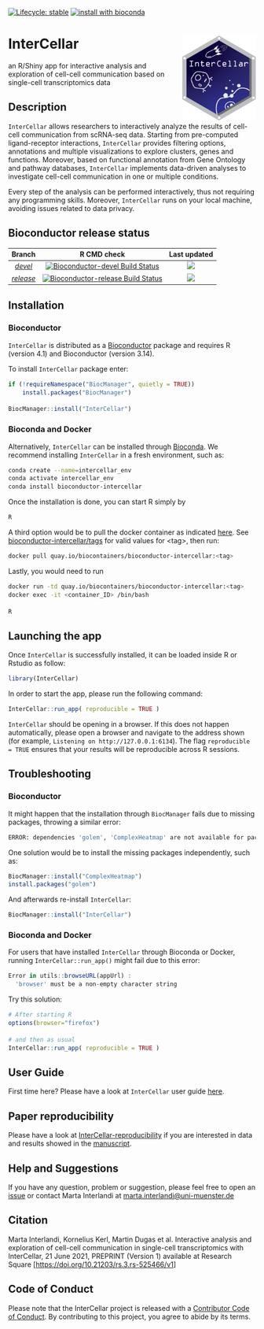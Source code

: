 
<!-- README.md is generated from README.Rmd. Please edit that file -->
<!-- badges: start -->

[![Lifecycle:
stable](https://img.shields.io/badge/lifecycle-stable-brightgreen.svg)](https://lifecycle.r-lib.org/articles/stages.html#stable)
[![install with
bioconda](https://img.shields.io/badge/install%20with-bioconda-brightgreen.svg?style=flat)](http://bioconda.github.io/recipes/bioconductor-intercellar/README.html)

<!-- badges: end -->

# InterCellar <img src="inst/app/www/logo_lowres.png" align="right" alt="" width="150" />

an R/Shiny app for interactive analysis and exploration of cell-cell
communication based on single-cell transcriptomics data

## Description

`InterCellar` allows researchers to interactively analyze the results of
cell-cell communication from scRNA-seq data. Starting from pre-computed
ligand-receptor interactions, `InterCellar` provides filtering options,
annotations and multiple visualizations to explore clusters, genes and
functions. Moreover, based on functional annotation from Gene Ontology
and pathway databases, `InterCellar` implements data-driven analyses to
investigate cell-cell communication in one or multiple conditions.

Every step of the analysis can be performed interactively, thus not
requiring any programming skills. Moreover, `InterCellar` runs on your
local machine, avoiding issues related to data privacy.

## Bioconductor release status

|                                      Branch                                      |                                                                                   R CMD check                                                                                    |                                 Last updated                                 |
|:--------------------------------------------------------------------------------:|:--------------------------------------------------------------------------------------------------------------------------------------------------------------------------------:|:----------------------------------------------------------------------------:|
|   [*devel*](http://bioconductor.org/packages/devel/bioc/html/InterCellar.html)   |    [![Bioconductor-devel Build Status](http://bioconductor.org/shields/build/devel/bioc/InterCellar.svg)](http://bioconductor.org/checkResults/devel/bioc-LATEST/InterCellar)    |  ![](http://bioconductor.org/shields/lastcommit/devel/bioc/InterCellar.svg)  |
| [*release*](http://bioconductor.org/packages/release/bioc/html/InterCellar.html) | [![Bioconductor-release Build Status](http://bioconductor.org/shields/build/release/bioc/InterCellar.svg)](http://bioconductor.org/checkResults/release/bioc-LATEST/InterCellar) | ![](http://bioconductor.org/shields/lastcommit/release/bioc/InterCellar.svg) |

## Installation

### Bioconductor

`InterCellar` is distributed as a
[Bioconductor](https://www.bioconductor.org/) package and requires R
(version 4.1) and Bioconductor (version 3.14).

To install `InterCellar` package enter:

``` r
if (!requireNamespace("BiocManager", quietly = TRUE))
    install.packages("BiocManager")

BiocManager::install("InterCellar")
```

### Bioconda and Docker

Alternatively, `InterCellar` can be installed through
[Bioconda](https://bioconda.github.io/recipes/bioconductor-intercellar/README.html).
We recommend installing `InterCellar` in a fresh environment, such as:

``` bash
conda create --name=intercellar_env 
conda activate intercellar_env
conda install bioconductor-intercellar
```

Once the installation is done, you can start R simply by

``` bash
R
```

A third option would be to pull the docker container as indicated
[here](https://bioconda.github.io/recipes/bioconductor-intercellar/README.html).
See
[bioconductor-intercellar/tags](https://quay.io/repository/biocontainers/bioconductor-intercellar?tab=tags)
for valid values for &lt;tag&gt;, then run:

``` bash
docker pull quay.io/biocontainers/bioconductor-intercellar:<tag>
```

Lastly, you would need to run

``` bash
docker run -td quay.io/biocontainers/bioconductor-intercellar:<tag>
docker exec -it <container_ID> /bin/bash

R
```

## Launching the app

Once `InterCellar` is successfully installed, it can be loaded inside R
or Rstudio as follow:

``` r
library(InterCellar)
```

In order to start the app, please run the following command:

``` r
InterCellar::run_app( reproducible = TRUE )
```

`InterCellar` should be opening in a browser. If this does not happen
automatically, please open a browser and navigate to the address shown
(for example, `Listening on http://127.0.0.1:6134`). The flag
`reproducible = TRUE` ensures that your results will be reproducible
across R sessions.

## Troubleshooting

### Bioconductor

It might happen that the installation through `BiocManager` fails due to
missing packages, throwing a similar error:

``` bash
ERROR: dependencies 'golem', 'ComplexHeatmap' are not available for package 'InterCellar' 
```

One solution would be to install the missing packages independently,
such as:

``` r
BiocManager::install("ComplexHeatmap")
install.packages("golem")
```

And afterwards re-install `InterCellar`:

``` r
BiocManager::install("InterCellar")
```

### Bioconda and Docker

For users that have installed `InterCellar` through Bioconda or Docker,
running `InterCellar::run_app()` might fail due to this error:

``` r
Error in utils::browseURL(appUrl) : 
  'browser' must be a non-empty character string
```

Try this solution:

``` r
# After starting R
options(browser="firefox")

# and then as usual
InterCellar::run_app( reproducible = TRUE )
```

## User Guide

First time here? Please have a look at `InterCellar` user guide
[here](http://bioconductor.org/packages/devel/bioc/vignettes/InterCellar/inst/doc/user_guide.html).

## Paper reproducibility

Please have a look at
[InterCellar-reproducibility](https://github.com/martaint/InterCellar-reproducibility)
if you are interested in data and results showed in the
[manuscript](https://www.researchsquare.com/article/rs-525466/v1).

## Help and Suggestions

If you have any question, problem or suggestion, please feel free to
open an [issue](https://github.com/martaint/InterCellar/issues) or
contact Marta Interlandi at <marta.interlandi@uni-muenster.de>

## Citation

Marta Interlandi, Kornelius Kerl, Martin Dugas et al. Interactive
analysis and exploration of cell-cell communication in single-cell
transcriptomics with InterCellar, 21 June 2021, PREPRINT (Version 1)
available at Research Square
\[<https://doi.org/10.21203/rs.3.rs-525466/v1>\]

## Code of Conduct

Please note that the InterCellar project is released with a [Contributor
Code of
Conduct](https://contributor-covenant.org/version/2/0/CODE_OF_CONDUCT.html).
By contributing to this project, you agree to abide by its terms.

